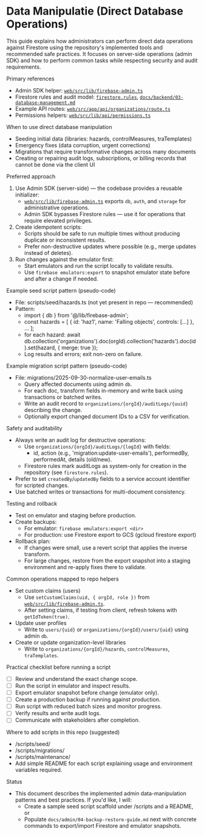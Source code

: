 # Data Manipulatie (Direct Database Operations)

This guide explains how administrators can perform direct data operations against Firestore using the repository's implemented tools and recommended safe practices. It focuses on server-side operations (admin SDK) and how to perform common tasks while respecting security and audit requirements.

Primary references
- Admin SDK helper: [`web/src/lib/firebase-admin.ts`](web/src/lib/firebase-admin.ts:1)
- Firestore rules and audit model: [`firestore.rules`](firestore.rules:1), [`docs/backend/03-database-management.md`](docs/backend/03-database-management.md:1)
- Example API routes: [`web/src/app/api/organizations/route.ts`](web/src/app/api/organizations/route.ts:1)
- Permissions helpers: [`web/src/lib/api/permissions.ts`](web/src/lib/api/permissions.ts:1)

When to use direct database manipulation
- Seeding initial data (libraries: hazards, controlMeasures, traTemplates)
- Emergency fixes (data corruption, urgent corrections)
- Migrations that require transformative changes across many documents
- Creating or repairing audit logs, subscriptions, or billing records that cannot be done via the client UI

Preferred approach
1. Use Admin SDK (server-side) — the codebase provides a reusable initializer:
   - [`web/src/lib/firebase-admin.ts`](web/src/lib/firebase-admin.ts:21) exports `db`, `auth`, and `storage` for administrative operations.
   - Admin SDK bypasses Firestore rules — use it for operations that require elevated privileges.
2. Create idempotent scripts:
   - Scripts should be safe to run multiple times without producing duplicate or inconsistent results.
   - Prefer non-destructive updates where possible (e.g., merge updates instead of deletes).
3. Run changes against the emulator first:
   - Start emulators and run the script locally to validate results.
   - Use `firebase emulators:export` to snapshot emulator state before and after a change if needed.

Example seed script pattern (pseudo-code)
- File: scripts/seed/hazards.ts (not yet present in repo — recommended)
- Pattern:
  - import { db } from '@/lib/firebase-admin';
  - const hazards = [ { id: 'haz1', name: 'Falling objects', controls: [...] }, ... ];
  - for each hazard: await db.collection('organizations').doc(orgId).collection('hazards').doc(id).set(hazard, { merge: true });
  - Log results and errors; exit non-zero on failure.

Example migration script pattern (pseudo-code)
- File: migrations/2025-09-30-normalize-user-emails.ts
  - Query affected documents using admin `db`.
  - For each doc, transform fields in-memory and write back using transactions or batched writes.
  - Write an audit record to `organizations/{orgId}/auditLogs/{uuid}` describing the change.
  - Optionally export changed document IDs to a CSV for verification.

Safety and auditability
- Always write an audit log for destructive operations:
  - Use `organizations/{orgId}/auditLogs/{logId}` with fields:
    - id, action (e.g., 'migration:update-user-emails'), performedBy, performedAt, details (old/new).
  - Firestore rules mark auditLogs as system-only for creation in the repository (see `firestore.rules`).
- Prefer to set `createdBy`/`updatedBy` fields to a service account identifier for scripted changes.
- Use batched writes or transactions for multi-document consistency.

Testing and rollback
- Test on emulator and staging before production.
- Create backups:
  - For emulator: `firebase emulators:export <dir>`
  - For production: use Firestore export to GCS (gcloud firestore export)
- Rollback plan:
  - If changes were small, use a revert script that applies the inverse transform.
  - For large changes, restore from the export snapshot into a staging environment and re-apply fixes there to validate.

Common operations mapped to repo helpers
- Set custom claims (users)
  - Use `setCustomClaims(uid, { orgId, role })` from [`web/src/lib/firebase-admin.ts`](web/src/lib/firebase-admin.ts:129).
  - After setting claims, if testing from client, refresh tokens with `getIdToken(true)`.
- Update user profiles
  - Write to `users/{uid}` or `organizations/{orgId}/users/{uid}` using admin `db`.
- Create or update organization-level libraries
  - Write to `organizations/{orgId}/hazards`, `controlMeasures`, `traTemplates`.

Practical checklist before running a script
- [ ] Review and understand the exact change scope.
- [ ] Run the script in emulator and inspect results.
- [ ] Export emulator snapshot before change (emulator only).
- [ ] Create a production backup if running against production.
- [ ] Run script with reduced batch sizes and monitor progress.
- [ ] Verify results and write audit logs.
- [ ] Communicate with stakeholders after completion.

Where to add scripts in this repo (suggested)
- /scripts/seed/
- /scripts/migrations/
- /scripts/maintenance/
- Add simple README for each script explaining usage and environment variables required.

Status
- This document describes the implemented admin data-manipulation patterns and best practices. If you'd like, I will:
  - Create a sample seed script scaffold under /scripts and a README, or
  - Populate `docs/admin/04-backup-restore-guide.md` next with concrete commands to export/import Firestore and emulator snapshots.